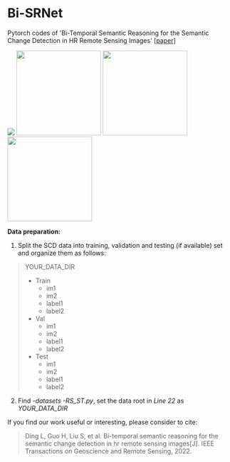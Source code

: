 # Bi-SRNet
Pytorch codes of 'Bi-Temporal Semantic Reasoning for the Semantic Change Detection in HR Remote Sensing Images' [[paper]](https://ieeexplore.ieee.org/document/9721305)


<img src="https://github.com/ggsDing/Bi-SRNet/blob/main/FlowChart.png">

<img src="https://github.com/ggsDing/Bi-SRNet/blob/main/SCLoss.png" height="190">  
<img src="https://github.com/ggsDing/Bi-SRNet/blob/main/SR.png" height="190"> <img src="https://github.com/ggsDing/Bi-SRNet/blob/main/BiSR.png" height="190">

**Data preparation:**
1. Split the SCD data into training, validation and testing (if available) set and organize them as follows:

>YOUR_DATA_DIR
>  - Train
>    - im1
>    - im2
>    - label1
>    - label2
>  - Val
>    - im1
>    - im2
>    - label1
>    - label2
>  - Test
>    - im1
>    - im2
>    - label1
>    - label2
    
2. Find *-datasets -RS_ST.py*, set the data root in *Line 22* as *YOUR_DATA_DIR*

If you find our work useful or interesting, please consider to cite:
> Ding L, Guo H, Liu S, et al. Bi-temporal semantic reasoning for the semantic change detection in hr remote sensing images[J]. IEEE Transactions on Geoscience and Remote Sensing, 2022.
